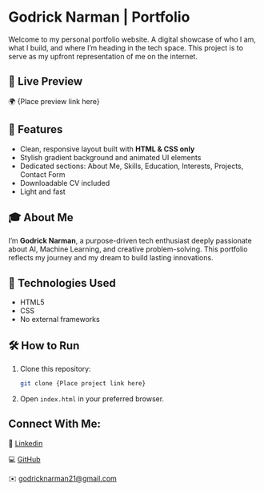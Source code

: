 # Godrick Narman | Portfolio

Welcome to my personal portfolio website. A digital showcase of who I am, what I build, and where I’m heading in the tech space. This project is to serve as my upfront representation of me on the internet.

## 🔗 Live Preview
🌍 {Place preview link here}

## 📄 Features
- Clean, responsive layout built with **HTML & CSS only**
- Stylish gradient background and animated UI elements
- Dedicated sections: About Me, Skills, Education, Interests, Projects, Contact Form
- Downloadable CV included
- Light and fast

## 🎓 About Me
I’m **Godrick Narman**, a purpose-driven tech enthusiast deeply passionate about AI, Machine Learning, and creative problem-solving. This portfolio reflects my journey and my dream to build lasting innovations.

## 💼 Technologies Used
- HTML5
- CSS
- No external frameworks

## 🛠️ How to Run
1. Clone this repository:
   ```bash
   git clone {Place project link here}

2. Open `index.html` in your preferred browser.

## Connect With Me:
💼 [Linkedin](https://www.linkedin.com/in/godrick-mwani-856415262/)

💻 [GitHub](https://github.com/MrNarman)

✉️ godricknarman21@gmail.com